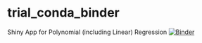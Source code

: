 # trial_conda_binder
Shiny App for Polynomial (including Linear) Regression
[![Binder](https://mybinder.org/badge_logo.svg)](http://mybinder.org/v2/gh/Motilal-Uttarkabat/trial_conda_binder/shiny?urlpath=shiny/app/)

